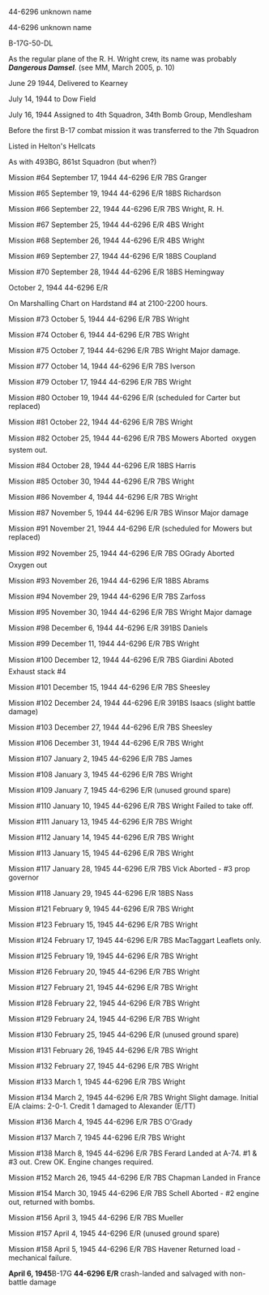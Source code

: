 





44-6296 unknown name






 




44-6296 unknown name

B-17G-50-DL

As the regular plane of the R. H. Wright crew, its name was
probably ***Dangerous Damsel***. (see MM, March 2005, p. 10\)

June 29 1944, Delivered to Kearney

July 14, 1944 to Dow Field

July 16, 1944 Assigned to 4th Squadron, 34th
Bomb Group, Mendlesham

Before the first B-17 combat mission it was transferred to
the 7th Squadron

Listed in Helton's Hellcats

As with 493BG, 861st Squadron (but when?)

Mission #64 September 17, 1944 44-6296 E/R 7BS Granger

Mission #65 September 19, 1944 44-6296 E/R 18BS Richardson

Mission #66 September 22, 1944 44-6296 E/R 7BS Wright, R. H.

Mission #67 September 25, 1944 44-6296 E/R 4BS Wright

Mission #68 September 26, 1944 44-6296 E/R 4BS Wright

Mission #69 September 27, 1944 44-6296 E/R 18BS Coupland

Mission #70 September 28, 1944 44-6296 E/R 18BS Hemingway


October 2, 1944 44-6296 E/R

On Marshalling Chart on Hardstand #4 at 2100-2200 hours.

Mission #73 October 5, 1944 44-6296 E/R 7BS Wright

Mission #74 October 6, 1944 44-6296 E/R 7BS Wright

Mission #75 October 7, 1944 44-6296 E/R 7BS Wright
Major damage.

Mission #77 October 14, 1944 44-6296 E/R 7BS Iverson

Mission #79 October 17, 1944 44-6296 E/R 7BS Wright

Mission #80 October 19, 1944 44-6296 E/R (scheduled for
Carter but replaced)

Mission #81 October 22, 1944 44-6296 E/R 7BS Wright

Mission #82 October 25, 1944 44-6296 E/R 7BS
Mowers
Aborted  oxygen system out.

Mission #84 October 28, 1944 44-6296 E/R 18BS Harris

Mission #85 October 30, 1944 44-6296 E/R 7BS Wright

Mission #86 November 4, 1944 44-6296 E/R 7BS Wright

Mission #87 November 5, 1944 44-6296 E/R 7BS Winsor
Major damage

Mission #91 November 21, 1944 44-6296 E/R (scheduled for
Mowers but replaced)

Mission #92 November 25, 1944 44-6296 E/R 7BS
OGrady Aborted  Oxygen
out

Mission #93 November 26, 1944 44-6296 E/R 18BS Abrams

Mission #94 November 29, 1944 44-6296 E/R 7BS Zarfoss

Mission #95 November 30, 1944 44-6296 E/R 7BS
Wright Major
damage

Mission #98 December 6, 1944 44-6296 E/R 391BS Daniels

Mission #99 December 11, 1944 44-6296 E/R 7BS Wright

Mission #100 December 12, 1944 44-6296 E/R 7BS
Giardini Aboted  Exhaust
stack #4

Mission #101 December 15, 1944 44-6296 E/R 7BS Sheesley

Mission #102 December 24, 1944 44-6296 E/R 391BS Isaacs
(slight battle damage)

Mission #103 December 27, 1944 44-6296 E/R 7BS Sheesley

Mission #106 December 31, 1944 44-6296 E/R 7BS Wright

Mission #107 January 2, 1945 44-6296 E/R 7BS James

Mission #108 January 3, 1945 44-6296 E/R 7BS Wright

Mission #109 January 7, 1945 44-6296 E/R (unused ground
spare)

Mission #110 January 10, 1945 44-6296 E/R 7BS Wright
Failed to take off.

Mission #111 January 13, 1945 44-6296 E/R 7BS Wright

Mission #112 January 14, 1945 44-6296 E/R 7BS Wright

Mission #113 January 15, 1945 44-6296 E/R 7BS Wright

Mission #117 January 28, 1945 44-6296 E/R 7BS
Vick Aborted \- #3 prop governor

Mission #118 January 29, 1945 44-6296 E/R 18BS Nass

Mission #121 February 9, 1945 44-6296 E/R 7BS Wright

Mission #123 February 15, 1945 44-6296 E/R 7BS Wright

Mission #124 February 17, 1945 44-6296 E/R 7BS
MacTaggart Leaflets only.

Mission #125 February 19, 1945 44-6296 E/R 7BS Wright

Mission #126 February 20, 1945 44-6296 E/R 7BS Wright

Mission #127 February 21, 1945 44-6296 E/R 7BS Wright

Mission #128 February 22, 1945 44-6296 E/R 7BS Wright

Mission #129 February 24, 1945 44-6296 E/R 7BS Wright

Mission #130 February 25, 1945 44-6296 E/R (unused ground
spare)

Mission #131 February 26, 1945 44-6296 E/R 7BS Wright

Mission #132 February 27, 1945 44-6296 E/R 7BS Wright

Mission #133 March 1, 1945 44-6296 E/R 7BS Wright

Mission #134 March 2, 1945 44-6296 E/R 7BS
Wright Slight damage. Initial E/A claims: 2-0-1. Credit 1 damaged
to Alexander (E/TT)

Mission #136 March 4, 1945 44-6296 E/R 7BS O'Grady

Mission #137 March 7, 1945 44-6296 E/R 7BS Wright

Mission #138 March 8, 1945 44-6296 E/R 7BS
Ferard Landed at A-74. #1 \& #3 out. Crew OK. Engine
changes required.

Mission #152 March 26, 1945 44-6296 E/R 7BS
Chapman
Landed in France

Mission #154 March 30, 1945 44-6296 E/R 7BS
Schell Aborted \- #2 engine out, returned with bombs.

Mission #156 April 3, 1945 44-6296 E/R 7BS Mueller

Mission #157 April 4, 1945 44-6296 E/R (unused ground spare)

Mission #158 April 5, 1945 44-6296 E/R 7BS
Havener Returned load \- mechanical failure.

**April 6, 1945**B-17G
**44-6296 E/R** crash-landed and salvaged with non-battle damage




